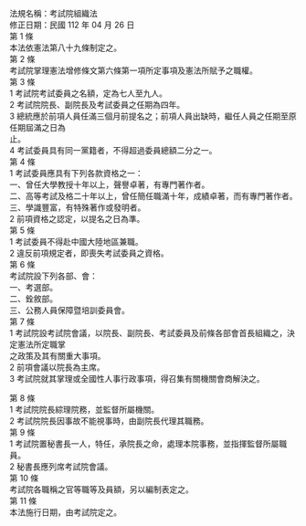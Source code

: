 法規名稱：考試院組織法  
修正日期：民國 112 年 04 月 26 日  
第 1 條  
本法依憲法第八十九條制定之。  
第 2 條  
考試院掌理憲法增修條文第六條第一項所定事項及憲法所賦予之職權。  
第 3 條  
1 考試院考試委員之名額，定為七人至九人。  
2 考試院院長、副院長及考試委員之任期為四年。  
3 總統應於前項人員任滿三個月前提名之；前項人員出缺時，繼任人員之任期至原任期屆滿之日為  
止。  
4 考試委員具有同一黨籍者，不得超過委員總額二分之一。  
第 4 條  
1 考試委員應具有下列各款資格之一：  
一、曾任大學教授十年以上，聲譽卓著，有專門著作者。  
二、高等考試及格二十年以上，曾任簡任職滿十年，成績卓著，而有專門著作者。  
三、學識豐富，有特殊著作或發明者。  
2 前項資格之認定，以提名之日為準。  
第 5 條  
1 考試委員不得赴中國大陸地區兼職。  
2 違反前項規定者，即喪失考試委員之資格。  
第 6 條  
考試院設下列各部、會：  
一、考選部。  
二、銓敘部。  
三、公務人員保障暨培訓委員會。  
第 7 條  
1 考試院設考試院會議，以院長、副院長、考試委員及前條各部會首長組織之，決定憲法所定職掌  
之政策及其有關重大事項。  
2 前項會議以院長為主席。  
3 考試院就其掌理或全國性人事行政事項，得召集有關機關會商解決之。  


第 8 條  
1 考試院院長綜理院務，並監督所屬機關。  
2 考試院院長因事故不能視事時，由副院長代理其職務。  
第 9 條  
1 考試院置秘書長一人，特任，承院長之命，處理本院事務，並指揮監督所屬職員。  
2 秘書長應列席考試院會議。  
第 10 條  
考試院各職稱之官等職等及員額，另以編制表定之。  
第 11 條  
本法施行日期，由考試院定之。  


